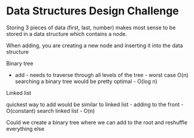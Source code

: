 # Data Structures Design Challenge

Storing 3 pieces of data (first, last, number) makes most sense to be<br>
stored in a data structure which contains a node.<br>

When adding, you are creating a new node and inserting it into the data structure<br>

Binary tree

- add - needs to traverse through all levels of the tree - worst case O(n)
searching a binary tree would be pretty optimal - O(log n)

Linked list

quickest way to add would be similar to linked list - adding to the front - O(constant)
search linked list - O(n)

Could we create a binary tree where we can add to the root and reshuffle everything else
